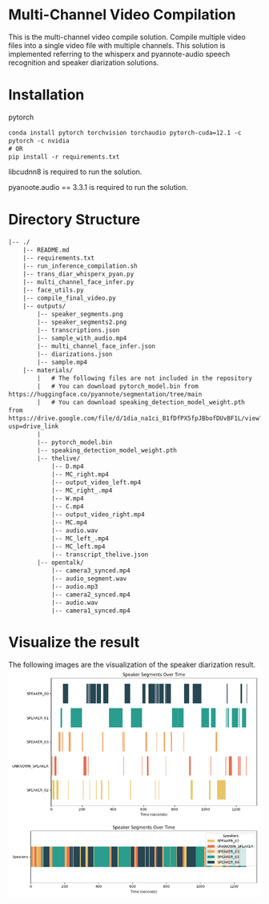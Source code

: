 # Multi-Channel Video Compilation

This is the multi-channel video compile solution.
Compile multiple video files into a single video file with multiple channels.
This solution is implemented referring to the whisperx and pyannote-audio speech recognition and speaker diarization solutions.

# Installation
pytorch
```
conda install pytorch torchvision torchaudio pytorch-cuda=12.1 -c pytorch -c nvidia
# OR
pip install -r requirements.txt
```

libcudnn8 is required to run the solution. 

pyanoote.audio == 3.3.1 is required to run the solution.

# Directory Structure
```
|-- ./
    |-- README.md
    |-- requirements.txt
    |-- run_inference_compilation.sh
    |-- trans_diar_whisperx_pyan.py
    |-- multi_channel_face_infer.py
    |-- face_utils.py
    |-- compile_final_video.py
    |-- outputs/
        |-- speaker_segments.png
        |-- speaker_segments2.png
        |-- transcriptions.json
        |-- sample_with_audio.mp4
        |-- multi_channel_face_infer.json
        |-- diarizations.json
        |-- sample.mp4
    |-- materials/
        |   # The following files are not included in the repository
        |   # You can download pytorch_model.bin from https://huggingface.co/pyannote/segmentation/tree/main
        |   # You can download speaking_detection_model_weight.pth from https://drive.google.com/file/d/1dia_na1ci_B1fDfPX5fpJBbofDUvBF1L/view?usp=drive_link
        |
        |-- pytorch_model.bin
        |-- speaking_detection_model_weight.pth
        |-- thelive/
            |-- D.mp4
            |-- MC_right.mp4
            |-- output_video_left.mp4
            |-- MC_right_.mp4
            |-- W.mp4
            |-- C.mp4
            |-- output_video_right.mp4
            |-- MC.mp4
            |-- audio.wav
            |-- MC_left_.mp4
            |-- MC_left.mp4
            |-- transcript_thelive.json
        |-- opentalk/
            |-- camera3_synced.mp4
            |-- audio_segment.wav
            |-- audio.mp3
            |-- camera2_synced.mp4
            |-- audio.wav
            |-- camera1_synced.mp4
```

# Visualize the result

The following images are the visualization of the speaker diarization result.
![Image description](./outputs/speaker_segments.png)
![Image description](./outputs/speaker_segments2.png)

